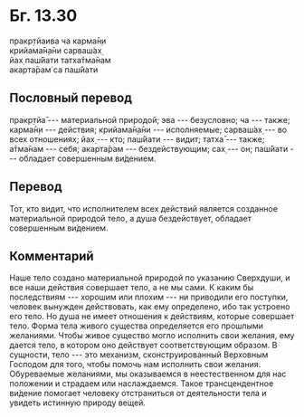 # Бг. 13.30
пракр̣тйаива ча карма̄н̣и<br/>
крийама̄н̣а̄ни сарваш́ах̣<br/>
йах̣ паш́йати татха̄тма̄нам<br/>
акарта̄рам̇ са паш́йати
## Пословный перевод

пракр̣тйа̄ --- материальной природой; эва --- безусловно; ча --- также;
карма̄н̣и --- действия; крийама̄н̣а̄ни --- исполняемые; сарваш́ах̣ --- во всех
отношениях; йах̣ --- кто; паш́йати --- видит; татха̄ --- также; а̄тма̄нам ---
себя; акарта̄рам --- бездействующим; сах̣ --- он; паш́йати --- обладает
совершенным ви́дением.

## Перевод

Тот, кто видит, что исполнителем всех действий является созданное
материальной природой тело, а душа бездействует, обладает совершенным
ви́дением.

## Комментарий

Наше тело создано материальной природой по указанию Сверхдуши, и все
наши действия совершает тело, а не мы сами. К каким бы последствиям ---
хорошим или плохим --- ни приводили его поступки, человек вынужден
действовать, как ему определено, ибо так устроено его тело. Но душа не
имеет отношения к действиям, которые совершает тело. Форма тела живого
существа определяется его прошлыми желаниями. Чтобы живое существо могло
исполнить свои желания, ему дается тело, в котором оно действует
соответствующим образом. В сущности, тело --- это механизм,
сконструированный Верховным Господом для того, чтобы помочь нам
исполнить свои желания. Обуреваемые желаниями, мы оказываемся в
неестественном для нас положении и страдаем или наслаждаемся. Такое
трансцендентное ви́дение помогает человеку отстраниться от деятельности
тела и увидеть истинную природу вещей.
